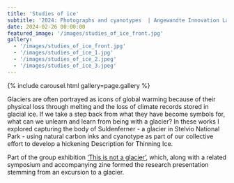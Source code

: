 ```yaml
---
title: 'Studies of ice'
subtitle: '2024: Photographs and cyanotypes  | Angewandte Innovation Lab, Vienna'
date: 2024-02-26 00:00:00
featured_image: '/images/studies_of_ice_front.jpg'
gallery:
  - '/images/studies_of_ice_front.jpg'
  - '/images/studies_of_ice_1.jpg'
  - '/images/studies_of_ice_2.jpeg'
  - '/images/studies_of_ice_3.jpeg'
---
```


{% include carousel.html gallery=page.gallery %}

Glaciers are often portrayed as icons of global warming because of their
physical loss through melting and the loss of climate records stored in glacial
ice. If we take a step back from what they have become symbols for, what can we
unlearn and learn from being with a glacier? In these works I explored capturing
the body of Suldenferner - a glacier in Stelvio National Park - using natural
carbon inks and cyanotype as part of our collective effort to develop a 
hickening Description for Thinning Ice. 

Part of the group exhibition
[‘This is not a glacier’](https://ail.angewandte.at/program/this-is-not-a-glacier-exhibition),
which, along with a related symposium and accompanying zine formed the research
presentation stemming from an excursion to a glacier. 
 
